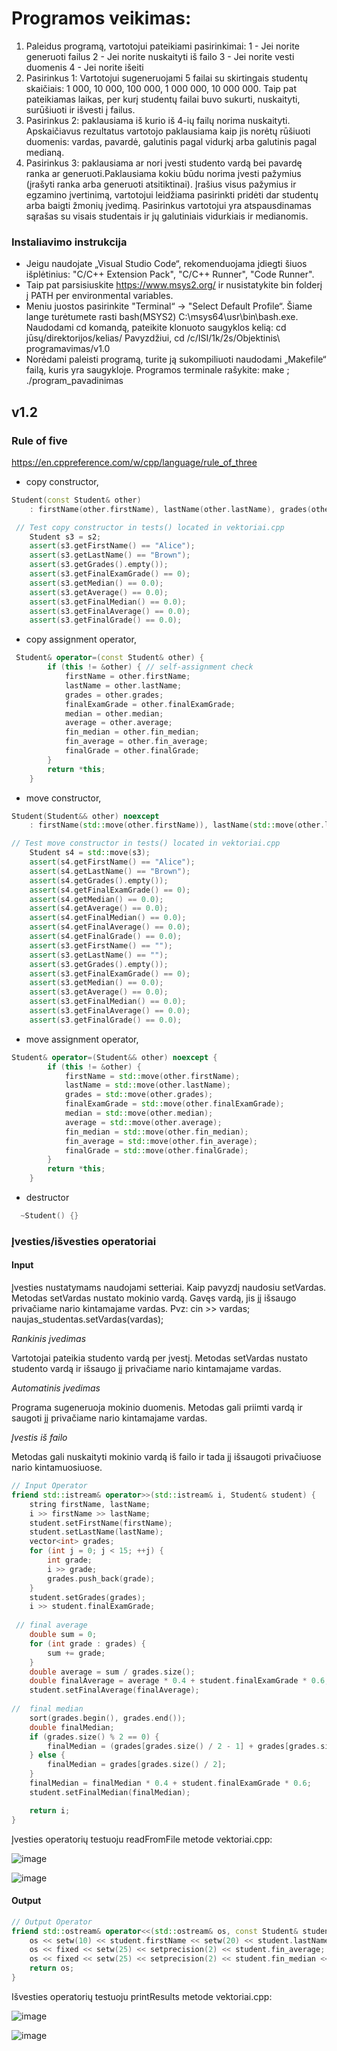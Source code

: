 # Programos veikimas: 
1. Paleidus programą, vartotojui pateikiami pasirinkimai: 1 - Jei norite generuoti failus 2 - Jei norite nuskaityti iš failo 3 - Jei norite vesti duomenis 4 - Jei norite išeiti
2. Pasirinkus 1: Vartotojui sugeneruojami 5 failai su skirtingais studentų skaičiais: 1 000, 10 000, 100 000, 1 000 000, 10 000 000. Taip pat pateikiamas laikas, per kurį studentų failai buvo sukurti, nuskaityti, surūšiuoti ir išvesti į  failus.
3. Pasirinkus 2: paklausiama iš kurio iš 4-ių failų norima nuskaityti. Apskaičiavus rezultatus vartotojo paklausiama kaip jis norėtų rūšiuoti duomenis: vardas, pavardė, galutinis pagal vidurkį arba galutinis pagal medianą. 
4. Pasirinkus 3:  paklausiama ar nori įvesti studento vardą bei pavardę ranka ar generuoti.Paklausiama kokiu būdu norima įvesti pažymius (įrašyti ranka arba generuoti atsitiktinai). Įrašius visus pažymius ir egzamino įvertinimą, vartotojui leidžiama pasirinkti pridėti dar studentų arba baigti žmonių įvedimą. Pasirinkus vartotojui yra atspausdinamas sąrašas su visais studentais ir jų galutiniais vidurkiais ir medianomis.

### Instaliavimo instrukcija
- Jeigu naudojate „Visual Studio Code“, rekomenduojama įdiegti šiuos išplėtinius: "C/C++ Extension Pack", "C/C++ Runner", "Code Runner".
- Taip pat parsisiuskite https://www.msys2.org/ ir nusistatykite bin folderį į PATH per environmental variables.
- Meniu juostos pasirinkite "Terminal“ -> "Select Default Profile“. Šiame lange turėtumete rasti bash(MSYS2) C:\msys64\usr\bin\bash.exe. Naudodami cd komandą, pateikite klonuoto saugyklos kelią: cd jūsų/direktorijos/kelias/ Pavyzdžiui, cd /c/ISI/1k/2s/Objektinis\ programavimas/v1.0
- Norėdami paleisti programą, turite ją sukompiliuoti naudodami „Makefile“ failą, kuris yra saugykloje. Programos terminale rašykite: make ; ./program_pavadinimas

## v1.2
### Rule of five
https://en.cppreference.com/w/cpp/language/rule_of_three

- copy constructor,
```cpp
Student(const Student& other)
    : firstName(other.firstName), lastName(other.lastName), grades(other.grades), finalExamGrade(other.finalExamGrade), median(other.median), average(other.average), fin_median(other.fin_median), fin_average(other.fin_average), finalGrade(other.finalGrade) {}

 // Test copy constructor in tests() located in vektoriai.cpp
    Student s3 = s2;
    assert(s3.getFirstName() == "Alice");
    assert(s3.getLastName() == "Brown");
    assert(s3.getGrades().empty());
    assert(s3.getFinalExamGrade() == 0);
    assert(s3.getMedian() == 0.0);
    assert(s3.getAverage() == 0.0);
    assert(s3.getFinalMedian() == 0.0);
    assert(s3.getFinalAverage() == 0.0);
    assert(s3.getFinalGrade() == 0.0);
```
  
- copy assignment operator,
```cpp
 Student& operator=(const Student& other) {
        if (this != &other) { // self-assignment check
            firstName = other.firstName;
            lastName = other.lastName;
            grades = other.grades;
            finalExamGrade = other.finalExamGrade;
            median = other.median;
            average = other.average;
            fin_median = other.fin_median;
            fin_average = other.fin_average;
            finalGrade = other.finalGrade;
        }
        return *this;
    }   
```
- move constructor,
```cpp
Student(Student&& other) noexcept
    : firstName(std::move(other.firstName)), lastName(std::move(other.lastName)), grades(std::move(other.grades)), finalExamGrade(std::move(other.finalExamGrade)), median(std::move(other.median)), average(std::move(other.average)), fin_median(std::move(other.fin_median)), fin_average(std::move(other.fin_average)), finalGrade(std::move(other.finalGrade)) {}

// Test move constructor in tests() located in vektoriai.cpp
    Student s4 = std::move(s3);
    assert(s4.getFirstName() == "Alice");
    assert(s4.getLastName() == "Brown");
    assert(s4.getGrades().empty());
    assert(s4.getFinalExamGrade() == 0);
    assert(s4.getMedian() == 0.0);
    assert(s4.getAverage() == 0.0);
    assert(s4.getFinalMedian() == 0.0);
    assert(s4.getFinalAverage() == 0.0);
    assert(s4.getFinalGrade() == 0.0);
    assert(s3.getFirstName() == "");
    assert(s3.getLastName() == "");
    assert(s3.getGrades().empty());
    assert(s3.getFinalExamGrade() == 0);
    assert(s3.getMedian() == 0.0);
    assert(s3.getAverage() == 0.0);
    assert(s3.getFinalMedian() == 0.0);
    assert(s3.getFinalAverage() == 0.0);
    assert(s3.getFinalGrade() == 0.0);
```

- move assignment operator,
```cpp
Student& operator=(Student&& other) noexcept {
        if (this != &other) { 
            firstName = std::move(other.firstName);
            lastName = std::move(other.lastName);
            grades = std::move(other.grades);
            finalExamGrade = std::move(other.finalExamGrade);
            median = std::move(other.median);
            average = std::move(other.average);
            fin_median = std::move(other.fin_median);
            fin_average = std::move(other.fin_average);
            finalGrade = std::move(other.finalGrade);
        }
        return *this;
    }
```
- destructor
```cpp
  ~Student() {}
```

### Įvesties/išvesties operatoriai

#### Input
Įvesties nustatymams naudojami setteriai. Kaip pavyzdį naudosiu setVardas.
Metodas setVardas nustato mokinio vardą.
Gavęs vardą, jis jį išsaugo privačiame nario kintamajame vardas. Pvz:
cin >> vardas;
naujas_studentas.setVardas(vardas);

_Rankinis įvedimas_

Vartotojai pateikia studento vardą per įvestį. Metodas setVardas nustato studento vardą ir išsaugo jį privačiame nario kintamajame vardas.

_Automatinis įvedimas_

Programa sugeneruoja mokinio duomenis. Metodas gali priimti vardą ir saugoti jį privačiame nario kintamajame vardas.

_Įvestis iš failo_

Metodas gali nuskaityti mokinio vardą iš failo ir tada jį išsaugoti privačiuose nario kintamuosiuose.

```cpp
// Input Operator
friend std::istream& operator>>(std::istream& i, Student& student) {
    string firstName, lastName;
    i >> firstName >> lastName;
    student.setFirstName(firstName); 
    student.setLastName(lastName);
    vector<int> grades;
    for (int j = 0; j < 15; ++j) {
        int grade;
        i >> grade;
        grades.push_back(grade);
    }
    student.setGrades(grades);
    i >> student.finalExamGrade;
   
 // final average
    double sum = 0;
    for (int grade : grades) {
        sum += grade;
    }
    double average = sum / grades.size();
    double finalAverage = average * 0.4 + student.finalExamGrade * 0.6;
    student.setFinalAverage(finalAverage);
    
//  final median
    sort(grades.begin(), grades.end());
    double finalMedian;
    if (grades.size() % 2 == 0) {
        finalMedian = (grades[grades.size() / 2 - 1] + grades[grades.size() / 2]) / 2.0;
    } else {
        finalMedian = grades[grades.size() / 2];
    }
    finalMedian = finalMedian * 0.4 + student.finalExamGrade * 0.6;
    student.setFinalMedian(finalMedian);

    return i;
}
```
Įvesties operatorių testuoju readFromFile metode vektoriai.cpp: 

![image](https://github.com/zubarev4/Pazymio-skaiciuokle2/assets/147638474/e32d9a6b-ad6d-4af9-80e8-bd58ce36cdef)

![image](https://github.com/zubarev4/Pazymio-skaiciuokle2/assets/147638474/27110d58-d0b5-440a-9182-8d7c7d8dc5d3)


#### Output
```cpp
// Output Operator
friend std::ostream& operator<<(std::ostream& os, const Student& student) {
    os << setw(10) << student.firstName << setw(20) << student.lastName; 
    os << fixed << setw(25) << setprecision(2) << student.fin_average; 
    os << fixed << setw(25) << setprecision(2) << student.fin_median << '\n'; 
    return os;
}
```
Išvesties operatorių testuoju printResults metode vektoriai.cpp: 

![image](https://github.com/zubarev4/Pazymio-skaiciuokle2/assets/147638474/6b5df0f0-017d-4cee-81f0-a2c15e68392b)

![image](https://github.com/zubarev4/Pazymio-skaiciuokle2/assets/147638474/94980ada-c60a-465d-a5e9-5e072ea51387)

